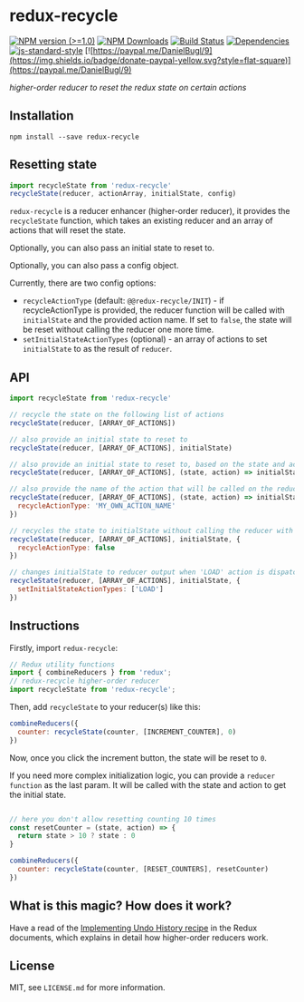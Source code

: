 # redux-recycle

[![NPM version (>=1.0)](https://img.shields.io/npm/v/redux-recycle.svg?style=flat-square)](https://www.npmjs.com/package/redux-recycle) [![NPM Downloads](https://img.shields.io/npm/dm/redux-recycle.svg?style=flat-square)](https://www.npmjs.com/package/redux-recycle) [![Build Status](https://img.shields.io/travis/omnidan/redux-recycle/master.svg?style=flat-square)](https://travis-ci.org/omnidan/redux-recycle) [![Dependencies](https://img.shields.io/david/omnidan/redux-recycle.svg?style=flat-square)](https://david-dm.org/omnidan/redux-recycle) [![js-standard-style](https://img.shields.io/badge/code%20style-standard-brightgreen.svg?style=flat-square)](http://standardjs.com/) [![https://paypal.me/DanielBugl/9](https://img.shields.io/badge/donate-paypal-yellow.svg?style=flat-square)](https://paypal.me/DanielBugl/9)

_higher-order reducer to reset the redux state on certain actions_


## Installation

```
npm install --save redux-recycle
```

## Resetting state

```js
import recycleState from 'redux-recycle'
recycleState(reducer, actionArray, initialState, config)
```

`redux-recycle` is a reducer enhancer (higher-order reducer), it provides the
`recycleState` function, which takes an existing reducer and an array of
actions that will reset the state.

Optionally, you can also pass an initial
state to reset to.

Optionally, you can also pass a config object.

Currently, there are two config options:

- `recycleActionType` (default: `@@redux-recycle/INIT`) - if recycleActionType is provided, the reducer function will be called with `initialState` and the provided action name. If set to `false`, the state will be reset without calling the reducer one more time.
- `setInitialStateActionTypes` (optional) - an array of actions to set `initialState` to as the result of `reducer`.


## API

```js
import recycleState from 'redux-recycle'

// recycle the state on the following list of actions
recycleState(reducer, [ARRAY_OF_ACTIONS])

// also provide an initial state to reset to
recycleState(reducer, [ARRAY_OF_ACTIONS], initialState)

// also provide an initial state to reset to, based on the state and action passed
recycleState(reducer, [ARRAY_OF_ACTIONS], (state, action) => initialState)

// also provide the name of the action that will be called on the reducer when recycling it
recycleState(reducer, [ARRAY_OF_ACTIONS], (state, action) => initialState, {
  recycleActionType: 'MY_OWN_ACTION_NAME'
})

// recycles the state to initialState without calling the reducer with any action
recycleState(reducer, [ARRAY_OF_ACTIONS], initialState, {
  recycleActionType: false
})

// changes initialState to reducer output when 'LOAD' action is dispatched
recycleState(reducer, [ARRAY_OF_ACTIONS], initialState, {
  setInitialStateActionTypes: ['LOAD']
})
```


## Instructions

Firstly, import `redux-recycle`:

```js
// Redux utility functions
import { combineReducers } from 'redux';
// redux-recycle higher-order reducer
import recycleState from 'redux-recycle';
```

Then, add `recycleState` to your reducer(s) like this:

```js
combineReducers({
  counter: recycleState(counter, [INCREMENT_COUNTER], 0)
})
```

Now, once you click the increment button, the state will be reset to `0`.

If you need more complex initialization logic, you can provide a `reducer function` as the last param. It will be called with the state and action to get the initial state.

```js

// here you don't allow resetting counting 10 times
const resetCounter = (state, action) => {
  return state > 10 ? state : 0
}

combineReducers({
  counter: recycleState(counter, [RESET_COUNTERS], resetCounter)
})
```


## What is this magic? How does it work?

Have a read of the [Implementing Undo History recipe](http://redux.js.org/docs/recipes/ImplementingUndoHistory.html)
in the Redux documents, which explains in detail how higher-order reducers work.


## License

MIT, see `LICENSE.md` for more information.
